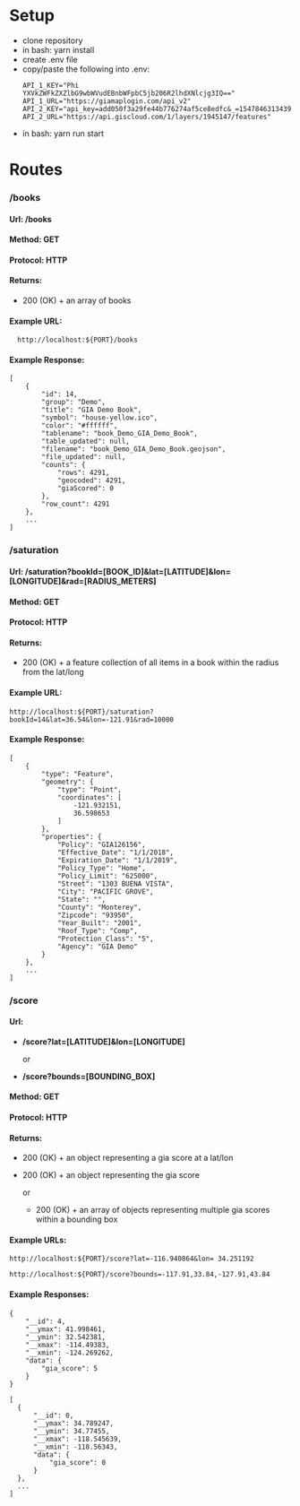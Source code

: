 # Setup

- clone repository
- in bash: yarn install
- create .env file
- copy/paste the following into .env:
  ```
  API_1_KEY="Phi YXVkZWFkZXZlbG9wbWVudEBnbWFpbC5jb206R2lhdXNlcjg3IQ=="
  API_1_URL="https://giamaplogin.com/api_v2"
  API_2_KEY="api_key=add050f3a29fe44b776274af5ce8edfc&_=1547846313439"
  API_2_URL="https://api.giscloud.com/1/layers/1945147/features"
  ```
- in bash: yarn run start

# Routes

### **/books**

#### Url: **/books**

#### Method: **GET**

#### Protocol: **HTTP**

#### Returns:

- 200 (OK) + an array of books

#### Example URL:

```
  http://localhost:${PORT}/books
```

#### Example Response:

```
[
    {
        "id": 14,
        "group": "Demo",
        "title": "GIA Demo Book",
        "symbol": "house-yellow.ico",
        "color": "#ffffff",
        "tablename": "book_Demo_GIA_Demo_Book",
        "table_updated": null,
        "filename": "book_Demo_GIA_Demo_Book.geojson",
        "file_updated": null,
        "counts": {
            "rows": 4291,
            "geocoded": 4291,
            "giaScored": 0
        },
        "row_count": 4291
    },
    ...
]
```

### **/saturation**

#### Url: **/saturation?bookId=[BOOK_ID]&lat=[LATITUDE]&lon=[LONGITUDE]&rad=[RADIUS_METERS]**

#### Method: **GET**

#### Protocol: **HTTP**

#### Returns:

- 200 (OK) + a feature collection of all items in a book within the radius from the lat/long

#### Example URL:

```
http://localhost:${PORT}/saturation?bookId=14&lat=36.54&lon=-121.91&rad=10000
```

#### Example Response:

```
[
    {
        "type": "Feature",
        "geometry": {
            "type": "Point",
            "coordinates": [
                -121.932151,
                36.598653
            ]
        },
        "properties": {
            "Policy": "GIA126156",
            "Effective_Date": "1/1/2018",
            "Expiration_Date": "1/1/2019",
            "Policy_Type": "Home",
            "Policy_Limit": "625000",
            "Street": "1303 BUENA VISTA",
            "City": "PACIFIC GROVE",
            "State": "",
            "County": "Monterey",
            "Zipcode": "93950",
            "Year_Built": "2001",
            "Roof_Type": "Comp",
            "Protection_Class": "5",
            "Agency": "GIA Demo"
        }
    },
    ...
]
```

### **/score**

#### Url:

- **/score?lat=[LATITUDE]&lon=[LONGITUDE]**

  or

- **/score?bounds=[BOUNDING_BOX]**

#### Method: **GET**

#### Protocol: **HTTP**

#### Returns:

- 200 (OK) + an object representing a gia score at a lat/lon

* 200 (OK) + an object representing the gia score

  or

  - 200 (OK) + an array of objects representing multiple gia scores within a bounding box

#### Example URLs:

```
http://localhost:${PORT}/score?lat=-116.940864&lon= 34.251192
```

```
http://localhost:${PORT}/score?bounds=-117.91,33.84,-127.91,43.84
```

#### Example Responses:

```
{
    "__id": 4,
    "__ymax": 41.998461,
    "__ymin": 32.542381,
    "__xmax": -114.49383,
    "__xmin": -124.269262,
    "data": {
        "gia_score": 5
    }
}
```

```
[
  {
      "__id": 0,
      "__ymax": 34.789247,
      "__ymin": 34.77455,
      "__xmax": -118.545639,
      "__xmin": -118.56343,
      "data": {
          "gia_score": 0
      }
  },
  ...
]
```
